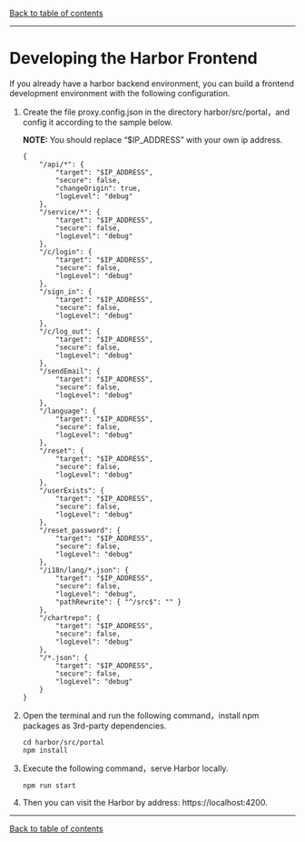 [Back to table of contents](../index.md)

----------

# Developing the Harbor Frontend

If you already have a harbor backend environment, you can build a frontend development environment with the following configuration.

1. Create the file proxy.config.json in the directory harbor/src/portal，and config it according to the sample below.

    **NOTE:**  You should replace “$IP_ADDRESS” with your own ip address.

    ```
    {
        "/api/*": {
            "target": "$IP_ADDRESS",
            "secure": false,
            "changeOrigin": true,
            "logLevel": "debug"
        },
        "/service/*": {
            "target": "$IP_ADDRESS",
            "secure": false, 
            "logLevel": "debug"
        },
        "/c/login": {
            "target": "$IP_ADDRESS",
            "secure": false,
            "logLevel": "debug"
        },
        "/sign_in": {
            "target": "$IP_ADDRESS",
            "secure": false,
            "logLevel": "debug"
        },
        "/c/log_out": {
            "target": "$IP_ADDRESS",
            "secure": false,
            "logLevel": "debug"
        },
        "/sendEmail": {
            "target": "$IP_ADDRESS",
            "secure": false,
            "logLevel": "debug"
        },
        "/language": {
            "target": "$IP_ADDRESS",
            "secure": false,
            "logLevel": "debug"
        },
        "/reset": {
            "target": "$IP_ADDRESS",
            "secure": false,
            "logLevel": "debug"
        },
        "/userExists": {
            "target": "$IP_ADDRESS",
            "secure": false,
            "logLevel": "debug"
        },
        "/reset_password": {
            "target": "$IP_ADDRESS",
            "secure": false,
            "logLevel": "debug"
        },
        "/i18n/lang/*.json": {
            "target": "$IP_ADDRESS",
            "secure": false,
            "logLevel": "debug",
            "pathRewrite": { "^/src$": "" }
        },
        "/chartrepo": {
            "target": "$IP_ADDRESS",
            "secure": false,
            "logLevel": "debug"
        },
        "/*.json": {
            "target": "$IP_ADDRESS",
            "secure": false,
            "logLevel": "debug"
        }
    }
    ```

2. Open the terminal and run the following command，install npm packages as 3rd-party dependencies.
    ```
    cd harbor/src/portal
    npm install
    ```

3. Execute the following command，serve Harbor locally.

    ```
    npm run start
    ```

4. Then you can visit the Harbor by address:  https://localhost:4200.



----------

[Back to table of contents](../index.md)